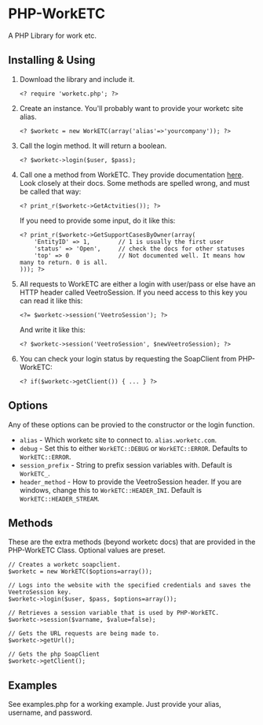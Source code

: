 PHP-WorkETC
===========

A PHP Library for work etc.

Installing & Using
------------------

1.  Download the library and include it.
    
    `<? require 'worketc.php'; ?>`
    
2.  Create an instance. You'll probably want to provide your worketc site alias.

    `<? $worketc = new WorkETC(array('alias'=>'yourcompany')); ?>`
    
3.  Call the login method. It will return a boolean.
    
    `<? $worketc->login($user, $pass);`
    
4.  Call one a method from WorkETC. They provide documentation [here](http://admin.worketc.com/xml). Look closely at their docs. Some methods are spelled wrong, and must be called that way:
    
    `<? print_r($worketc->GetActvities()); ?>`
    
    If you need to provide some input, do it like this:
    
        <? print_r($worketc->GetSupportCasesByOwner(array(
            'EntityID' => 1,        // 1 is usually the first user
            'status' => 'Open',     // check the docs for other statuses
            'top' => 0              // Not documented well. It means how many to return. 0 is all.
        ))); ?>
    
5.  All requests to WorkETC are either a login with user/pass or else have an HTTP header called VeetroSession. If you need access to this key you can read it like this:
    
    `<?= $worketc->session('VeetroSession'); ?>`
    
    And write it like this:
    
    `<? $worketc->session('VeetroSession', $newVeetroSession); ?>`
    
6.  You can check your login status by requesting the SoapClient from PHP-WorkETC:
    
    `<? if($worketc->getClient()) { ... } ?>`

Options
-------

Any of these options can be provied to the constructor or the login function.

*   `alias` - Which worketc site to connect to. `alias.worketc.com`.
*   `debug` - Set this to either `WorkETC::DEBUG` or `WorkETC::ERROR`. Defaults to `WorkETC::ERROR`.
*   `session_prefix` - String to prefix session variables with. Default is `WorkETC_`.
*   `header_method` - How to provide the VeetroSession header. If you are windows, change this to `WorkETC::HEADER_INI`. Default is `WorkETC::HEADER_STREAM`.



Methods
-------

These are the extra methods (beyond worketc docs) that are provided in the PHP-WorkETC Class. Optional values are preset.

    // Creates a worketc soapclient.
    $worketc = new WorkETC($options=array());
    
    // Logs into the website with the specified credentials and saves the VeetroSession key.
    $worketc->login($user, $pass, $options=array());
    
    // Retrieves a session variable that is used by PHP-WorkETC.
    $worketc->session($varname, $value=false);
    
    // Gets the URL requests are being made to.
    $worketc->getUrl();
    
    // Gets the php SoapClient
    $worketc->getClient();

Examples
--------

See examples.php for a working example. Just provide your alias, username, and password.